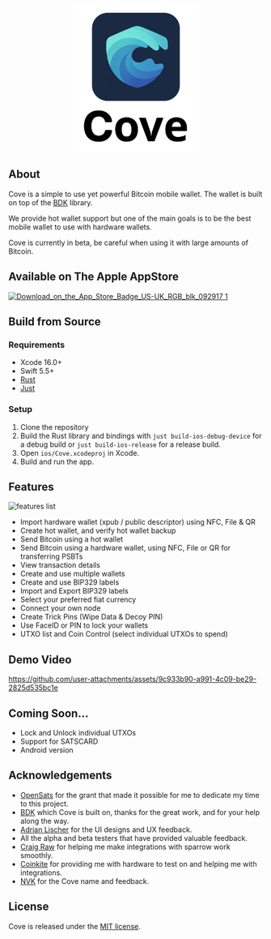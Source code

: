 <div align="center">
  <img src="images/cove_logo_github.jpg" width="250" >
</div>

## About

Cove is a simple to use yet powerful Bitcoin mobile wallet.
The wallet is built on top of the [BDK](https://bitcoindevkit.org/) library.

We provide hot wallet support but one of the main goals is to be the best mobile wallet to use with hardware wallets.

Cove is currently in beta, be careful when using it with large amounts of Bitcoin.

## Available on The Apple AppStore

[![Download_on_the_App_Store_Badge_US-UK_RGB_blk_092917 1](https://github.com/user-attachments/assets/118e679c-a205-4251-988a-107c4ee78076)](https://covebitcoinwallet.com/appstore)

## Build from Source

### Requirements

- Xcode 16.0+
- Swift 5.5+
- [Rust](http://rustup.rs)
- [Just](https://github.com/casey/just)

### Setup

1. Clone the repository
2. Build the Rust library and bindings with `just build-ios-debug-device` for a debug build or `just build-ios-release` for a release build.
3. Open `ios/Cove.xcodeproj` in Xcode.
4. Build and run the app.

## Features

![features list](images/features.png)

- Import hardware wallet (xpub / public descriptor) using NFC, File & QR
- Create hot wallet, and verify hot wallet backup
- Send Bitcoin using a hot wallet
- Send Bitcoin using a hardware wallet, using NFC, File or QR for transferring PSBTs
- View transaction details
- Create and use multiple wallets
- Create and use BIP329 labels
- Import and Export BIP329 labels
- Select your preferred fiat currency
- Connect your own node
- Create Trick Pins (Wipe Data & Decoy PIN)
- Use FaceID or PIN to lock your wallets
- UTXO list and Coin Control (select individual UTXOs to spend)

## Demo Video

https://github.com/user-attachments/assets/9c933b90-a991-4c09-be29-2825d535bc1e

## Coming Soon...

- Lock and Unlock individual UTXOs
- Support for SATSCARD
- Android version

## Acknowledgements

- [OpenSats](https://opensats.org/) for the grant that made it possible for me to dedicate my time to this project.
- [BDK](https://bitcoindevkit.org/) which Cove is built on, thanks for the great work, and for your help along the way.
- [Adrian Lischer](https://x.com/adrianlischer) for the UI designs and UX feedback.
- All the alpha and beta testers that have provided valuable feedback.
- [Craig Raw](https://x.com/craigraw) for helping me make integrations with sparrow work smoothly.
- [Coinkite](http://coinkite.com) for providing me with hardware to test on and helping me with integrations.
- [NVK](http://twitter.com/nvk) for the Cove name and feedback.

## License

Cove is released under the [MIT license](LICENSE).
